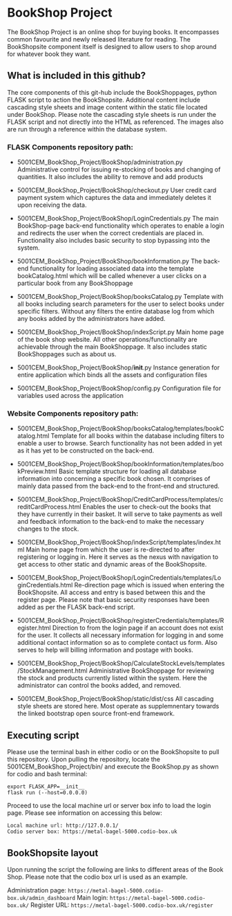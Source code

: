 # BookShop Project

The BookShop Project is an online shop for buying books. It encompasses common favourite and newly released literature for reading. The BookShopsite component itself is designed to allow users to shop around for whatever book they want. 

## What is included in this github?

The core components of this git-hub include the BookShoppages, python FLASK script to action the BookShopsite. Additional content include cascading style sheets and image content within the static file located under BookShop. Please note the cascading style sheets is run under the FLASK script and not directly into the HTML as referenced. The images also are run through a reference within the database system.

### FLASK Components repository path:

- 5001CEM_BookShop_Project/BookShop/administration.py
Administrative control for issuing re-stocking of books and changing of quantities. It also includes the ability to remove and add products

- 5001CEM_BookShop_Project/BookShop/checkout.py
User credit card payment system which captures the data and immediately deletes it upon receiving the data.

- 5001CEM_BookShop_Project/BookShop/LoginCredentials.py
The main BookShop-page back-end functionality which operates to enable a login and redirects the user when the correct credentials are placed in. Functionality also includes basic security to stop bypassing into the system.

- 5001CEM_BookShop_Project/BookShop/bookInformation.py
The back-end functionality for loading associated data into the template bookCatalog.html which will be called whenever a user clicks on a particular book from any BookShoppage

- 5001CEM_BookShop_Project/BookShop/booksCatalog.py
Template with all books including search parameters for the user to select books under specific filters. Without any filters the entire database log from which any books added by the administrators have added.

- 5001CEM_BookShop_Project/BookShop/indexScript.py
Main home page of the book shop website. All other operations/functionality are achievable through the main BookShoppage. It also includes static BookShoppages such as about us.

- 5001CEM_BookShop_Project/BookShop/__init__.py
Instance generation for entire application which binds all the assets and configuration files

- 5001CEM_BookShop_Project/BookShop/config.py
Configuration file for variables used across the application

### Website Components repository path:

- 5001CEM_BookShop_Project/BookShop/booksCatalog/templates/bookCatalog.html
Template for all books within the database including filters to enable a user to browse. Search functionality has not been added in yet as it has yet to be constructed on the back-end.

- 5001CEM_BookShop_Project/BookShop/bookInformation/templates/bookPreview.html
Basic template structure for loading all database information into concerning a specific book chosen. It comprises of mainly data passed from the back-end to the front-end and structured.

- 5001CEM_BookShop_Project/BookShop/CreditCardProcess/templates/creditCardProcess.html
Enables the user to check-out the books that they have currently in their basket. It will serve to take payments as well and feedback information to the back-end to make the necessary changes to the stock.

- 5001CEM_BookShop_Project/BookShop/indexScript/templates/index.html
Main home page from which the user is re-directed to after registering or logging in. Here it serves as the nexus with navigation to get access to other static and dynamic areas of the BookShopsite.

- 5001CEM_BookShop_Project/BookShop/LoginCredentials/templates/LoginCredentials.html
Re-direction page which is issued when entering the BookShopsite. All access and entry is based between this and the register page. Please note that basic security responses have been added as per the FLASK back-end script.

- 5001CEM_BookShop_Project/BookShop/registerCredentials/templates/Register.html
Direction to from the login page if an account does not exist for the user. It collects all necessary information for logging in and some additional contact information so as to complete contact us form. Also serves to help will billing information and postage with books.

- 5001CEM_BookShop_Project/BookShop/CalculateStockLevels/templates/StockManagement.html
Administrative BookShoppage for reviewing the stock and products currently listed within the system. Here the administrator can control the books added, and removed.

- 5001CEM_BookShop_Project/BookShop/static/dist/css
All cascading style sheets are stored here. Most operate as supplemnentary towards the linked bootstrap open source front-end framework.

## Executing script

Please use the terminal bash in either codio or on the BookShopsite to pull this repository. Upon pulling the repository, locate the 5001CEM_BookShop_Project/bin/ and execute the BookShop.py as shown for codio and bash terminal:

```
export FLASK_APP=__init__
flask run (--host=0.0.0.0)
```
Proceed to use the local machine url or server box info to load the login page. Please see information on accessing this below:

```
Local machine url: http://127.0.0.1/
Codio server box: https://metal-bagel-5000.codio-box.uk
```

## BookShopsite layout

Upon running the script the following are links to different areas of the Book Shop. Please note that the codio box url is used as an example.

Administration page: `https://metal-bagel-5000.codio-box.uk/admin_dashboard`
Main login: `https://metal-bagel-5000.codio-box.uk/`
Register URL: `https://metal-bagel-5000.codio-box.uk/register`
